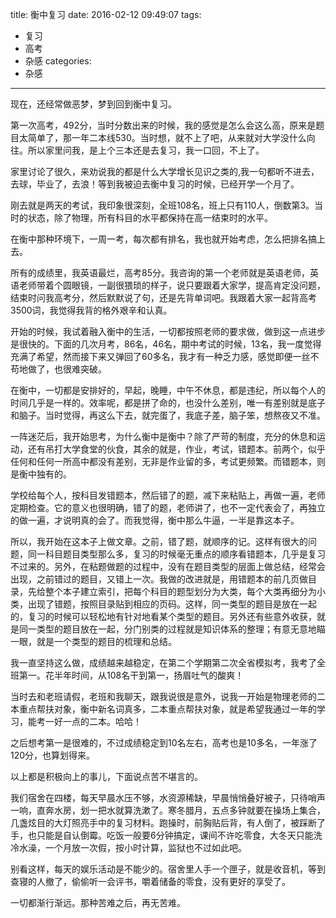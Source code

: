 title: 衡中复习
date: 2016-02-12 09:49:07
tags:
- 复习
- 高考
- 杂感
categories:
- 杂感
---
现在，还经常做恶梦，梦到回到衡中复习。

第一次高考，492分，当时分数出来的时候，我的感觉是怎么会这么高，原来是题目太简单了，那一年二本线530。当时想，就不上了吧，从来就对大学没什么向往。所以家里问我，是上个三本还是去复习，我一口回，不上了。

家里讨论了很久，来劝说我的都是什么大学增长见识之类的,我一句都听不进去，去球，毕业了，去浪！等到我被迫去衡中复习的时候，已经开学一个月了。

<!-- more -->

刚去就是两天的考试，我印象很深刻，全班108名，班上只有110人，倒数第3。当时的状态，除了物理，所有科目的水平都保持在高一结束时的水平。

在衡中那种环境下，一周一考，每次都有排名，我也就开始考虑，怎么把排名搞上去。

所有的成绩里，我英语最烂，高考85分。我咨询的第一个老师就是英语老师，英语老师带着个圆眼镜，一副很猥琐的样子，说只要跟着大家学，提高肯定没问题，结束时问我高考分，然后默默说了句，还是先背单词吧。我跟着大家一起背高考3500词，我觉得我背的格外艰辛和认真。

开始的时候，我试着融入衡中的生活，一切都按照老师的要求做，做到这一点进步是很快的。下面的几次月考，86名，46名，期中考试的时候，13名，我一度觉得充满了希望，然而接下来又弹回了60多名，我才有一种乏力感，感觉即便一丝不苟地做了，也很难突破。

在衡中，一切都是安排好的，早起，晚睡，中午不休息，都是违纪，所以每个人的时间几乎是一样的。效率呢，都是拼了命的，也没什么差别，唯一有差别就是底子和脑子。当时觉得，再这么下去，就完蛋了，我底子差，脑子笨，想熬夜又不准。

一阵迷茫后，我开始思考，为什么衡中是衡中？除了严苛的制度，充分的休息和运动，还有吊打大学食堂的伙食，其余的就是，作业，考试，错题本。前两个，似乎任何和任何一所高中都没有差别，无非是作业留的多，考试更频繁。而错题本，则是衡中独有的。

学校给每个人，按科目发错题本，然后错了的题，减下来粘贴上，再做一遍，老师定期检查。它的意义也很明确，错了的题，老师讲了，也不一定代表会了，再独立的做一遍，才说明真的会了。而我觉得，衡中那么牛逼，一半是靠这本子。

所以，我开始在这本子上做文章。之前，错了题，就顺序的记。这样有很大的问题，同一科目题目类型那么多，复习的时候毫无重点的顺序看错题本，几乎是复习不过来的。另外，在粘题做题的过程中，没有在题目类型的层面上做总结，经常会出现，之前错过的题目，又错上一次。我做的改进就是，用错题本的前几页做目录，先给整个本子建立索引，把每个科目的题型划分为大类，每个大类再细分为小类，出现了错题，按照目录贴到相应的页码。这样，同一类型的题目是放在一起的，复习的时候可以轻松地有针对地看某个类型的题目。另外还有些意外收获，就是同一类型的题目放在一起，分门别类的过程就是知识体系的整理；有意无意地瞄一眼，就是一个类型的题目的梳理和总结。

我一直坚持这么做，成绩越来越稳定，在第二个学期第二次全省模拟考，我考了全班第一。花半年时间，从108名干到第一，扬眉吐气的酸爽！

当时去和老班请假，老班和我聊天，跟我说很是意外，说我一开始是物理老师的二本重点帮扶对象，衡中新名词真多，二本重点帮扶对象，就是希望我通过一年的学习，能考一好一点的二本。哈哈！

之后想考第一是很难的，不过成绩稳定到10名左右，高考也是10多名，一年涨了120分，也算划得来。

以上都是积极向上的事儿，下面说点苦不堪言的。

我们宿舍在四楼，每天早晨水压不够，水资源稀缺，早晨悄悄叠好被子，只待哨声一响，直奔水房，划一把水就算洗漱了。寒冬腊月，五点多钟就要在操场上集合，几盏炫目的大灯照亮手中的复习材料。跑操时，前胸贴后背，有人倒了，被踩断了手，也只能是自认倒霉。吃饭一般要6分钟搞定，课间不许吃零食，大冬天只能洗冷水澡，一个月放一次假，按小时计算，监狱也不过如此吧。

别看这样，每天的娱乐活动是不能少的。宿舍里人手一个匣子，就是收音机，等到查寝的人撤了，偷偷听一会评书，嚼着储备的零食，没有更好的享受了。

一切都渐行渐远。那种苦难之后，再无苦难。
